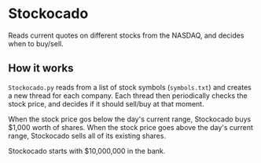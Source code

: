 # Stockocado

Reads current quotes on different stocks from the NASDAQ, and decides when to buy/sell.

## How it works

`Stockocado.py` reads from a list of stock symbols (`symbols.txt`) and creates a new thread for each company. Each thread then periodically checks the stock price, and decides if it should sell/buy at that moment.

When the stock price gos below the day's current range, Stockocado buys $1,000 worth of shares.
When the stock price goes above the day's current range, Stockocado sells all of its existing shares. 

Stockocado starts with $10,000,000 in the bank.
